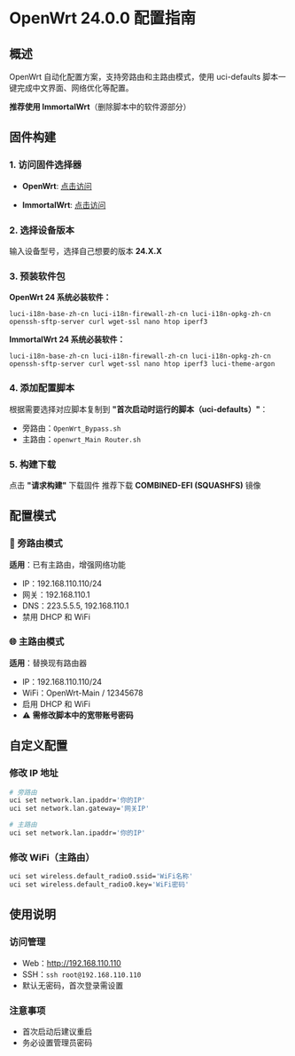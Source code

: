 # OpenWrt 24.0.0 配置指南

## 概述

OpenWrt 自动化配置方案，支持旁路由和主路由模式，使用 uci-defaults 脚本一键完成中文界面、网络优化等配置。

**推荐使用 ImmortalWrt**（删除脚本中的软件源部分）

## 固件构建

### 1. 访问固件选择器
- **OpenWrt**: [点击访问](https://firmware-selector.openwrt.org/ )

- **ImmortalWrt**: [点击访问](https://firmware-selector.immortalwrt.org/)

### 2. 选择设备版本
输入设备型号，选择自己想要的版本 **24.X.X**

### 3. 预装软件包
**OpenWrt 24 系统必装软件：**
```
luci-i18n-base-zh-cn luci-i18n-firewall-zh-cn luci-i18n-opkg-zh-cn openssh-sftp-server curl wget-ssl nano htop iperf3
```
**ImmortalWrt 24 系统必装软件：**
```
luci-i18n-base-zh-cn luci-i18n-firewall-zh-cn luci-i18n-opkg-zh-cn openssh-sftp-server curl wget-ssl nano htop iperf3 luci-theme-argon
```

### 4. 添加配置脚本
根据需要选择对应脚本复制到 **"首次启动时运行的脚本（uci-defaults）"**：
- 旁路由：`OpenWrt_Bypass.sh`
- 主路由：`openwrt_Main Router.sh`

### 5. 构建下载
点击 **"请求构建"**
下载固件 推荐下载 **COMBINED-EFI (SQUASHFS)** 镜像

## 配置模式

### 🔀 旁路由模式
**适用**：已有主路由，增强网络功能
- IP：192.168.110.110/24
- 网关：192.168.110.1
- DNS：223.5.5.5, 192.168.110.1
- 禁用 DHCP 和 WiFi

### 🌐 主路由模式
**适用**：替换现有路由器
- IP：192.168.110.110/24
- WiFi：OpenWrt-Main / 12345678
- 启用 DHCP 和 WiFi
- ⚠️ **需修改脚本中的宽带账号密码**

## 自定义配置

### 修改 IP 地址
```bash
# 旁路由
uci set network.lan.ipaddr='你的IP'
uci set network.lan.gateway='网关IP'

# 主路由
uci set network.lan.ipaddr='你的IP'
```

### 修改 WiFi（主路由）
```bash
uci set wireless.default_radio0.ssid='WiFi名称'
uci set wireless.default_radio0.key='WiFi密码'
```

## 使用说明

### 访问管理
- Web：http://192.168.110.110
- SSH：`ssh root@192.168.110.110`
- 默认无密码，首次登录需设置

### 注意事项
- 首次启动后建议重启
- 务必设置管理员密码
